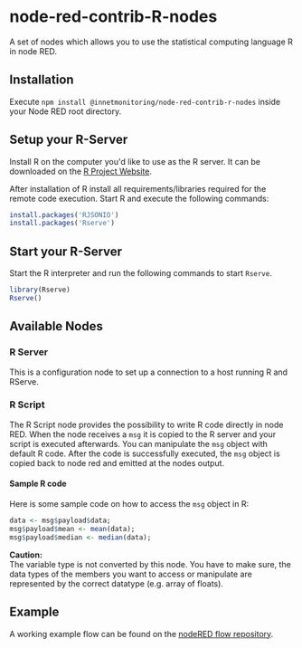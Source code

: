 # node-red-contrib-R-nodes

A set of nodes which allows you to use the statistical computing language R in
node RED.

## Installation

Execute `npm install @innetmonitoring/node-red-contrib-r-nodes` inside your
Node RED root directory.

## Setup your R-Server

Install R on the computer you'd like to use as the R server. It can be
downloaded on the [R Project Website](https://www.r-project.org/).

After installation of R install all requirements/libraries required for the
remote code execution. Start R and execute the following commands:

```R
install.packages('RJSONIO')
install.packages('Rserve')
```

## Start your R-Server

Start the R interpreter and run the following commands to start `Rserve`.

```R
library(Rserve)
Rserve()
```

## Available Nodes

### R Server

This is a configuration node to set up a connection to a host running R and
RServe.

### R Script

The R Script node provides the possibility to write R code directly
in node RED. When the node receives a `msg` it is copied to the R server and
your script is executed afterwards. You can manipulate the `msg` object
with default R code. After the code is successfully executed, the `msg` object
is copied back to node red and emitted at the nodes output.

#### Sample R code

Here is some sample code on how to access the `msg` object in R:

```R
data <- msg$payload$data;
msg$payload$mean <- mean(data);
msg$payload$median <- median(data);
```

__Caution:__  
The variable type is not converted by this node. You have to make sure, the
data types of the members you want to access or manipulate are represented by
the correct datatype (e.g. array of floats).

## Example

A working example flow can be found on the [nodeRED flow repository](https://flows.nodered.org/flow/96b312540d537d708eb4d35b94684c42).
